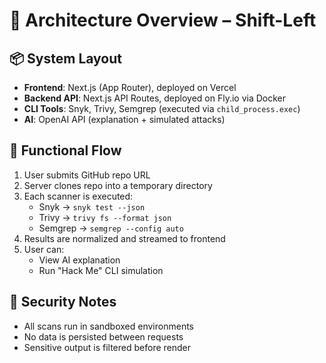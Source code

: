 # 🧱 Architecture Overview – Shift-Left

## 📦 System Layout

- **Frontend**: Next.js (App Router), deployed on Vercel
- **Backend API**: Next.js API Routes, deployed on Fly.io via Docker
- **CLI Tools**: Snyk, Trivy, Semgrep (executed via `child_process.exec`)
- **AI**: OpenAI API (explanation + simulated attacks)

## 🔁 Functional Flow

1. User submits GitHub repo URL
2. Server clones repo into a temporary directory
3. Each scanner is executed:
   - Snyk → `snyk test --json`
   - Trivy → `trivy fs --format json`
   - Semgrep → `semgrep --config auto`
4. Results are normalized and streamed to frontend
5. User can:
   - View AI explanation
   - Run "Hack Me" CLI simulation

## 🔐 Security Notes

- All scans run in sandboxed environments
- No data is persisted between requests
- Sensitive output is filtered before render
